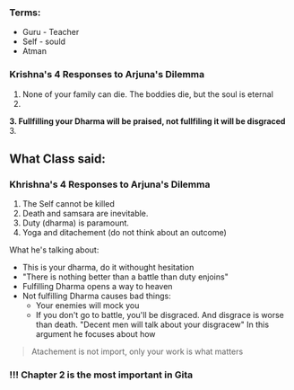 ### Terms:
- Guru - Teacher
- Self - sould
- Atman

### Krishna's 4 Responses to Arjuna's Dilemma
1. None of your family can die. The boddies die, but the soul is eternal
2. 
**3. Fullfilling your Dharma will be praised, not fullfiling it will be disgraced**
3.
 
What Class said:
-
### Khrishna's 4 Responses to Arjuna's Dilemma
1. The Self cannot be killed
2. Death and samsara are inevitable.
3. Duty (dharma) is paramount.
4. Yoga and ditachement (do not think about an outcome)

What he's talking about:
- This is your dharma, do it withought hesitation
- "There is nothing better than a battle than duty enjoins"
- Fulfilling Dharma opens a way to heaven
- Not fulfilling Dharma causes bad things:
	- Your enemies will mock you
	- If you don't go to battle, you'll be disgraced. And disgrace is worse than death. "Decent men will talk about your disgracew"
In this argument he focuses about how 

> Atachement is not import, only your work is what matters
### !!! Chapter 2 is the most important in Gita
